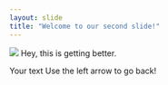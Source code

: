 ```yaml
---
layout: slide
title: "Welcome to our second slide!"
---
```

<img src="https://external-content.duckduckgo.com/iu/?u=https%3A%2F%2Fi.ytimg.com%2Fvi%2F9y0dCnNeNAA%2Fhqdefault.jpg&f=1&nofb=1">
Hey, this is getting better.

Your text
Use the left arrow to go back!

